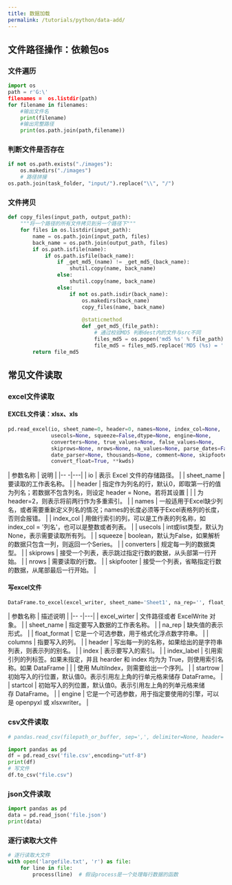 ```yaml
---
title: 数据加载
permalink: /tutorials/python/data-add/
---
```



## 文件路径操作：依赖包os

### 文件遍历

```python
import os
path = r'G:\'
filenames =  os.listdir(path)
for filename in filenames:
    #输出文件名
    print(filename)
    #输出完整路径
	print(os.path.join(path,filename))
```

### 判断文件是否存在


```python
if not os.path.exists("./images"):
    os.makedirs("./images")
    # 路径拼接
os.path.join(task_folder, "input/").replace("\\", "/")
```

### 文件拷贝


```python
def copy_files(input_path, output_path):
    """将一个路径的所有文件拷贝到另一个路径下"""
    for files in os.listdir(input_path):
        name = os.path.join(input_path, files)
        back_name = os.path.join(output_path, files)
        if os.path.isfile(name):
            if os.path.isfile(back_name):
                if _get_md5_(name) != _get_md5_(back_name):
                    shutil.copy(name, back_name)
                else:
                    shutil.copy(name, back_name)
                else:
                    if not os.path.isdir(back_name):
                        os.makedirs(back_name)
                        copy_files(name, back_name)
                        
                        @staticmethod
                        def _get_md5_(file_path):
                            # 通过校验MD5 判断dest内的文件与src不同
                            files_md5 = os.popen('md5 %s' % file_path).read().strip()
                            file_md5 = files_md5.replace('MD5 (%s) = ' % file_path, '')
        return file_md5
```

## 常见文件读取

### excel文件读取

#### EXCEL文件读：xlsx、xls


```python
pd.read_excel(io, sheet_name=0, header=0, names=None, index_col=None,
              usecols=None, squeeze=False,dtype=None, engine=None,
              converters=None, true_values=None, false_values=None,
              skiprows=None, nrows=None, na_values=None, parse_dates=False,
              date_parser=None, thousands=None, comment=None, skipfooter=0,
              convert_float=True, **kwds)
```

| 参数名称           | 说明 | 
|-- -|---|
| io             | 表示 Excel 文件的存储路径。 | 
| sheet_name     | 要读取的工作表名称。 | 
| header         | 指定作为列名的行，默认0，即取第一行的值为列名；若数据不包含列名，则设定 header = None。若将其设置 | 
|                | 为 header=2，则表示将前两行作为多重索引。 | 
| names          | 一般适用于Excel缺少列名，或者需要重新定义列名的情况；names的长度必须等于Excel表格列的长度，否则会报错。 | 
| index_col      | 用做行索引的列，可以是工作表的列名称，如 index_col = '列名'，也可以是整数或者列表。 | 
| usecols        | int或list类型，默认为None，表示需要读取所有列。 | 
| squeeze        | boolean，默认为False，如果解析的数据只包含一列，则返回一个Series。 | 
| converters     | 规定每一列的数据类型。 | 
| skiprows       | 接受一个列表，表示跳过指定行数的数据，从头部第一行开始。 | 
| nrows          | 需要读取的行数。 | 
| skipfooter     | 接受一个列表，省略指定行数的数据，从尾部最后一行开始。 | 

#### 写excel文件


```python
DataFrame.to_excel(excel_writer, sheet_name='Sheet1', na_rep='', float_format=None, columns=None, header=True, index=True, index_label=None, startrow=0, startcol=0, engine=None, merge_cells=True, encoding=None, inf_rep='inf', verbose=True, freeze_panes=None)
```

 | 参数名称 | 描述说明 | 
|-- -|---|
 | excel_wirter | 文件路径或者 ExcelWrite 对象。 | 
 | sheet_name | 指定要写入数据的工作表名称。 | 
 | na_rep | 缺失值的表示形式。 | 
 | float_format | 它是一个可选参数，用于格式化浮点数字符串。 | 
 | columns | 指要写入的列。 | 
 | header | 写出每一列的名称，如果给出的是字符串列表，则表示列的别名。 | 
 | index | 表示要写入的索引。 | 
 | index_label | 引用索引列的列标签。如果未指定，并且 hearder 和 index 均为为 True，则使用索引名称。如果 DataFrame | 
 |  | 使用 MultiIndex，则需要给出一个序列。 | 
 | startrow | 初始写入的行位置，默认值0。表示引用左上角的行单元格来储存 DataFrame。 | 
 | startcol | 初始写入的列位置，默认值0。表示引用左上角的列单元格来储存 DataFrame。 | 
 | engine | 它是一个可选参数，用于指定要使用的引擎，可以是 openpyxl 或 xlsxwriter。 | 

### csv文件读取


```python
# pandas.read_csv(filepath_or_buffer, sep=',', delimiter=None, header='infer',names=None, index_col=None, usecols=None)

import pandas as pd
df = pd.read_csv('file.csv',encoding="utf-8")
print(df)
# 写文件
df.to_csv("file.csv")
```
### json文件读取


```python
import pandas as pd 
data = pd.read_json('file.json')
print(data)
```

### 逐行读取大文件

```python
# 逐行读取大文件
with open('largefile.txt', 'r') as file:
    for line in file:
        process(line)  # 假设process是一个处理每行数据的函数
```